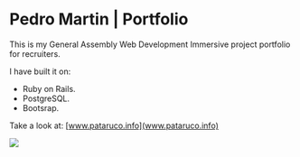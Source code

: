# Pedro Martin | Portfolio

This is my General Assembly Web Development Immersive project portfolio for recruiters.

I have built it on:

* Ruby on Rails.
* PostgreSQL. 
* Bootsrap.

Take a look at: [www.pataruco.info](www.pataruco.info)

![](http://pataruco.s3.amazonaws.com/ga/portfolio/pataruco-info.png)
